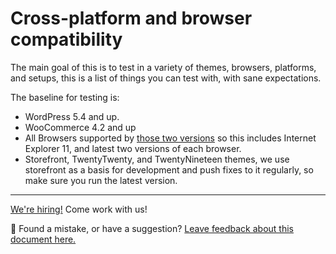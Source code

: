 # Cross-platform and browser compatibility

The main goal of this is to test in a variety of themes, browsers, platforms, and setups, this is a list of things you can test with, with sane expectations.

The baseline for testing is:
- WordPress 5.4 and up.
- WooCommerce 4.2 and up
- All Browsers supported by [those two versions](https://make.wordpress.org/core/handbook/best-practices/browser-support/) so this includes Internet Explorer 11, and latest two versions of each browser.
- Storefront, TwentyTwenty, and TwentyNineteen themes, we use storefront as a basis for development and push fixes to it regularly, so make sure you run the latest version.
<!-- FEEDBACK -->
---

[We're hiring!](https://woocommerce.com/careers/) Come work with us!

🐞 Found a mistake, or have a suggestion? [Leave feedback about this document here.](https://github.com/woocommerce/woocommerce-gutenberg-products-block/issues/new?assignees=&labels=type%3A+documentation&template=--doc-feedback.md&title=Feedback%20on%20./docs/testing/cart-checkout/cross-browser.md)
<!-- /FEEDBACK -->

